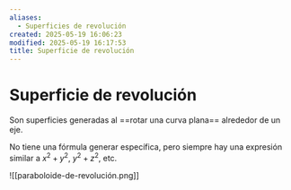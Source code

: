 ```yaml
---
aliases:
  - Superficies de revolución
created: 2025-05-19 16:06:23
modified: 2025-05-19 16:17:53
title: Superficie de revolución
---
```


# Superficie de revolución

Son superficies generadas al ==rotar una curva plana== alrededor de un eje.

No tiene una fórmula generar específica, pero siempre hay una expresión similar a $x^2 + y^2$, $y^2 + z^2$, etc.

![[paraboloide-de-revolución.png]]